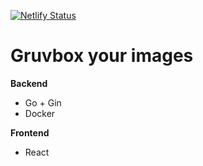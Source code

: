 [![Netlify Status](https://api.netlify.com/api/v1/badges/f8fc926c-863b-44eb-a743-0904e355e920/deploy-status)](https://app.netlify.com/sites/cerulean-biscuit-23e71e/deploys)

# Gruvbox your images

**Backend**
- Go + Gin
- Docker

**Frontend**
- React